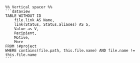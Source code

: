 ````pack-source list
%% Vertical spacer %%
```dataview
TABLE WITHOUT ID
    file.link AS Name,
    link(Status, Status.aliases) AS S,
    Value as V,
    Recipient,
    Motive,
    More
FROM !#project
WHERE contains(file.path, this.file.name) AND file.name != this.file.name
```
````